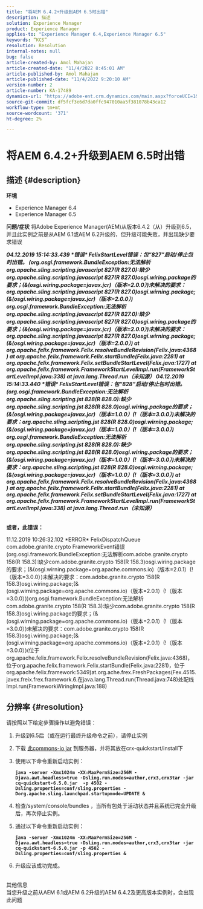 ```yaml
---
title: "将AEM 6.4.2+升级到AEM 6.5时出错"
description: 描述
solution: Experience Manager
product: Experience Manager
applies-to: "Experience Manager 6.4,Experience Manager 6.5"
keywords: “KCS”
resolution: Resolution
internal-notes: null
bug: false
article-created-by: Amol Mahajan
article-created-date: "11/4/2022 8:45:01 AM"
article-published-by: Amol Mahajan
article-published-date: "11/4/2022 9:20:10 AM"
version-number: 2
article-number: KA-17489
dynamics-url: "https://adobe-ent.crm.dynamics.com/main.aspx?forceUCI=1&pagetype=entityrecord&etn=knowledgearticle&id=c239e0f7-1c5c-ed11-9561-6045bd006704"
source-git-commit: df5fcf3e6d7da0ffc947010aa5f381078b43ca12
workflow-type: tm+mt
source-wordcount: '371'
ht-degree: 2%

---
```


# 将AEM 6.4.2+升级到AEM 6.5时出错

## 描述 {#description}

<b>环境</b>
- Experience Manager 6.4
- Experience Manager 6.5

<b>问题/症状</b>
将Adobe Experience Manager(AEM)从版本6.4.2（从）升级到6.5，并且此实例之前是从AEM 6.1或AEM 6.2升级的，但升级可能失败，并出现缺少要求错误

<b>*04.12.2019 15:14:33.439 \*错误\* FelixStartLevel错误：包“827”启动/停止包时出错。 (org.osgi.framework.BundleException:无法解析org.apache.sling.scripting.javascript 827(R 827.0):缺少org.apache.sling.scripting.javascript 827(R 827.0)osgi.wiring.package的要求；(&amp;(osgi.wiring.package=javax.jcr)（版本=2.0.0）)未解决的要求：org.apache.sling.scripting.javascript 827(R 827.0)osgi.wirning.package;(&amp;(osgi.wiring.package=javax.jcr)（版本=2.0.0）)*
*org.osgi.framework.BundleException:无法解析org.apache.sling.scripting.javascript 827(R 827.0):缺少org.apache.sling.scripting.javascript 827(R 827.0)osgi.wiring.package的要求；(&amp;(osgi.wiring.package=javax.jcr)（版本=2.0.0）)未解决的要求：org.apache.sling.scripting.javascript 827(R 827.0)osgi.wirning.package;(&amp;(osgi.wiring.package=javax.jcr)（版本=2.0.0）)*
*at org.apache.felix.framework.Felix.resolveBundleRevision(Felix.java:4368)*
*at org.apache.felix.framework.Felix.startBundle(Felix.java:2281)*
*at org.apache.felix.framework.Felix.setBundleStartLevel(Felix.java:1727)*
*at org.apache.felix.framework.FrameworkStartLevelImpl.run(FrameworkStartLevelImpl.java:338)*
*at java.lang.Thread.run（未知源）*
*04.12.2019 15:14:33.440 \*错误\* FelixStartLevel错误：包“828”启动/停止包时出错。 (org.osgi.framework.BundleException:无法解析org.apache.sling.scripting.jst 828(R 828.0):缺少org.apache.sling.scripting.jst 828(R 828.0)osgi.wiring.package的要求；(&amp;(osgi.wiring.package=javax.jcr)（版本=1.0.0）(!（版本=3.0.0）)未解决的要求：org.apache.sling.scripting.jst 828(R 828.0)osgi.wirning.package;(&amp;(osgi.wiring.package=javax.jcr)（版本=1.0.0）(!（版本=3.0.0）)*
*org.osgi.framework.BundleException:无法解析org.apache.sling.scripting.jst 828(R 828.0):缺少org.apache.sling.scripting.jst 828(R 828.0)osgi.wiring.package的要求；(&amp;(osgi.wiring.package=javax.jcr)（版本=1.0.0）(!（版本=3.0.0）)未解决的要求：org.apache.sling.scripting.jst 828(R 828.0)osgi.wirning.package;(&amp;(osgi.wiring.package=javax.jcr)（版本=1.0.0）(!（版本=3.0.0）)*
*at org.apache.felix.framework.Felix.resolveBundleRevision(Felix.java:4368)*
*at org.apache.felix.framework.Felix.startBundle(Felix.java:2281)*
*at org.apache.felix.framework.Felix.setBundleStartLevel(Felix.java:1727)*
*at org.apache.felix.framework.FrameworkStartLevelImpl.run(FrameworkStartLevelImpl.java:338)*
*at java.lang.Thread.run（未知源）*

<br>或者，此错误：</b>

11.12.2019 10:26:32.102 \*ERROR\* FelixDispatchQueue com.adobe.granite.crypto FrameworkEvent错误(org.osgi.framework.BundleException:无法解析com.adobe.granite.crypto 158(R 158.3):缺少com.adobe.granite.crypto 158(R 158.3)osgi.wiring.package的要求；(&amp;(osgi.wirning.package=org.apache.commons.io)（版本=2.0.1）(!（版本=3.0.0）)未解决的要求：com.adobe.granite.crypto 158(R 158.3)osgi.wiring.package;(&amp;(osgi.wirning.package=org.apache.commons.io)（版本=2.0.1）(!（版本=3.0.0）))org.osgi.framework.BundleException:无法解析com.adobe.granite.crypto 158(R 158.3):缺少com.adobe.granite.crypto 158(R 158.3)osgi.wiring.package的要求；(&amp;(osgi.wirning.package=org.apache.commons.io)（版本=2.0.1）(!（版本=3.0.0）)未解决的要求：com.adobe.granite.crypto 158(R 158.3)osgi.wiring.package;(&amp;(osgi.wirning.package=org.apache.commons.io)（版本=2.0.1）(!（版本=3.0.0）)(位于org.apache.felix.framework.Felix.resolveBundleRevision(Felix.java:4368)，位于org.apache.felix.framework.Felix.startBundle(Felix.java:2281)，位于org.apache.felix.framework:5349)at.org.ache.frex.FreshPackages(Fex.4515.javex.freix.frex.framework.6.在java.lang.Thread.run(Thread.java:748)处配线Impl.run(FrameworkWiringImpl.java:188)


## 分辨率 {#resolution}

请按照以下给定步骤操作以避免错误：
1. 升级到6.5后（或在运行最终升级命令之前），请停止实例
2. 下载 [此commons-io jar](https://repo1.maven.org/maven2/commons-io/commons-io/2.6/commons-io-2.6.jar) 到服务器，并将其放在crx-quickstart/install下
3. 使用以下命令重新启动实例：

   <b>`java -server -Xmx1024m -XX:MaxPermSize=256M -Djava.awt.headless=true -Dsling.run.modes=author,crx3,crx3tar -jar cq-quickstart-6.5.0.jar  -p 4502 -Dsling.properties=conf/sling.properties -Dorg.apache.sling.launchpad.startupmode=UPDATE &`</b>
4. 检查/system/console/bundles ，当所有包处于活动状态并且系统已完全升级后，再次停止实例。
5. 通过以下命令重新启动实例：

   <b>`java -server -Xmx1024m -XX:MaxPermSize=256M -Djava.awt.headless=true -Dsling.run.modes=author,crx3,crx3tar -jar cq-quickstart-6.5.0.jar -p 4502 -Dsling.properties=conf/sling.properties &`</b>
6. 升级应该成功完成。

<br>其他信息<br>
当您升级之前从AEM 6.1或AEM 6.2升级的AEM 6.4.2及更高版本实例时，会出现此问题
